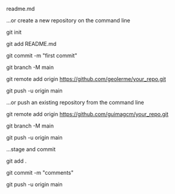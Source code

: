 readme.md

…or create a new repository on the command line

git init

git add README.md

git commit -m "first commit"

git branch -M main

git remote add origin https://github.com/geolerme/your_repo.git

git push -u origin main




…or push an existing repository from the command line


git remote add origin https://github.com/guimagcm/your_repo.git

git branch -M main

git push -u origin main




...stage and commit

git add .

git commit -m "comments"

git push -u origin main


